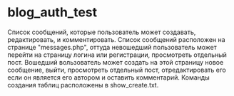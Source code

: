 # blog_auth_test
Список сообщений, которые пользователь может создавать, редактировать, и комментировать.
Список сообщений расположен на странице "messages.php", оттуда невошедший пользователь может перейти на страницу логина или регистрации, просмотреть отдельный пост. Вошедший вользователь может создать на этой страницу новое сообщение, выйти, просмотреть отдельный пост, отредактировать его если он является его автором и оставить комментарий.
Команды создания таблиц расположены в show_create.txt.
